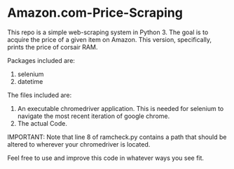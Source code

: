 # Amazon.com-Price-Scraping

This repo is a simple web-scraping system in Python 3. The goal is to acquire the price of a given item on Amazon. This version, specifically, prints the price of corsair RAM.

Packages included are:
1. selenium
2. datetime

The files included are:
1. An executable chromedriver application. This is needed for selenium to navigate the most recent iteration of google chrome.
2. The actual Code.

IMPORTANT:
Note that line 8 of ramcheck.py contains a path that should be altered to wherever your chromedriver is located.

Feel free to use and improve this code in whatever ways you see fit.
